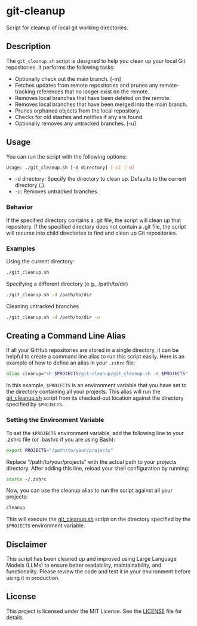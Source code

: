 # git-cleanup

Script for cleanup of local git working directories.

## Description

The `git_cleanup.sh` script is designed to help you clean up your local Git repositories. It performs the following tasks:

- Optionally check out the main branch. [-m]
- Fetches updates from remote repositories and prunes any remote-tracking references that no longer exist on the remote.
- Removes local branches that have been deleted on the remote.
- Removes local branches that have been merged into the main branch.
- Prunes orphaned objects from the local repository.
- Checks for old stashes and notifies if any are found.
- Optionally removes any untracked branches. [-u]

## Usage

You can run the script with the following options:

```sh
Usage: ./git_cleanup.sh [-d directory] [-u] [-m]
```

* -d directory: Specify the directory to clean up. Defaults to the current directory (.).
* -u: Removes untracked branches.

### Behavior

If the specified directory contains a .git file, the script will clean up that repository.
If the specified directory does not contain a .git file, the script will recurse into child directories to find and clean up Git repositories.

### Examples

Using the current directory:

```sh
./git_cleanup.sh
```

Specifying a different directory (e.g., /path/to/dir)

```sh
./git_cleanup.sh -d /path/to/dir 
```

Cleaning untracked branches

```sh
./git_cleanup.sh -d /path/to/dir -u
```

## Creating a Command Line Alias

If all your GitHub repositories are stored in a single directory, it can be helpful to create a command line alias to run this script easily. Here is an example of how to define an alias in your `.zshrc` file:

```sh
alias cleanup="sh $PROJECTS/git-cleanup/git_cleanup.sh -d $PROJECTS"
```

In this example, `$PROJECTS` is an environment variable that you have set to the directory containing all your projects. This alias will run the [git_cleanup.sh](git_cleanup.sh) script from its checked-out location against the directory specified by `$PROJECTS`.

### Setting the Environment Variable

To set the `$PROJECTS` environment variable, add the following line to your .zshrc file (or .bashrc if you are using Bash):

```sh
export PROJECTS="/path/to/your/projects"
```

Replace "/path/to/your/projects" with the actual path to your projects directory. After adding this line, reload your shell configuration by running:

```sh
source ~/.zshrc
```

Now, you can use the cleanup alias to run the script against all your projects:

```sh
cleanup
```

This will execute the [git_cleanup.sh](./git_cleanup.sh) script on the directory specified by the `$PROJECTS` environment variable.

## Disclaimer

This script has been cleaned up and improved using Large Language Models (LLMs) to ensure better readability, maintainability, and functionality. Please review the code and test it in your environment before using it in production.

## License

This project is licensed under the MIT License. See the [LICENSE](./LICENSE) file for details.
